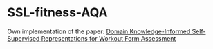 # SSL-fitness-AQA

Own implementation of the paper: [Domain Knowledge-Informed Self-Supervised Representations for Workout Form Assessment](https://arxiv.org/abs/2202.14019)
